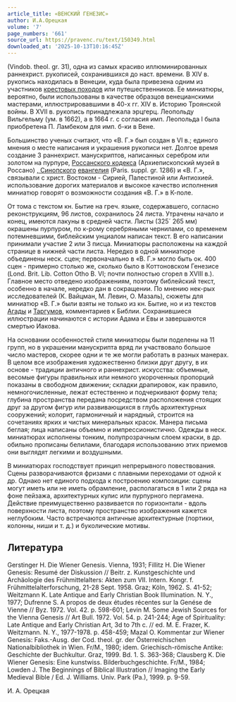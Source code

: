 ```yaml
---
article_title: «ВЕНСКИЙ ГЕНЕЗИС»
author: И.А.Орецкая
volume: '7'
page_numbers: '661'
source_url: https://pravenc.ru/text/150349.html
downloaded_at: '2025-10-13T10:16:45Z'
---
```


(Vindob. theol. gr. 31), одна из самых красиво иллюминированных раннехрист. рукописей, сохранившихся до наст. времени. В XIV в. рукопись находилась в Венеции, куда была привезена одним из участников [крестовых походов](<https://pravenc.ru/text/крестовых походов.html>) или путешественников. Ее миниатюры, вероятно, были использованы в качестве образцов венецианскими мастерами, иллюстрировавшими в 40-х гг. XIV в. Историю Троянской войны. В XVII в. рукопись принадлежала эрцгерц. Леопольду Вильгельму (ум. в 1662), а в 1664 г. с согласия имп. Леопольда I была приобретена П. Ламбеком для имп. б-ки в Вене.

Большинство ученых считают, что «В. Г.» был создан в VI в.; единого мнения о месте написания и украшения рукописи нет. Долгое время создание 3 раннехрист. манускриптов, написанных серебром или золотом на пурпуре, [Россанского кодекса](<https://pravenc.ru/text/Россанского кодекса.html>) (Архиепископский музей в Россано) [, Синопского](<https://pravenc.ru/text/  Синопского.html>) [евангелия](https://pravenc.ru/text/евангелия.html) (Paris. suppl. gr. 1286) и «В. Г.», связывали с христ. Востоком - Сирией, Палестиной или Антиохией. использование дорогих материалов и высокое качество исполнения миниатюр говорят о возможности создания «В. Г.» в К-поле.

От тома с текстом кн. Бытие на греч. языке, содержавшего, согласно реконструкциям, 96 листов, сохранилось 24 листа. Утрачены начало и конец, имеются лакуны в средней части. Листы (325´
265 мм) окрашены пурпуром, по к-рому серебряными чернилами, со временем потемневшими, библейским унциалом написан текст. В его написании принимали участие 2 или 3 писца. Миниатюры расположены на каждой странице в нижней части листа. Нередко в одной миниатюре объединены неск. сцен; первоначально в «В. Г.» могло быть ок. 400 сцен - примерно столько же, сколько было в Коттоновском Генезисе (Lond. Brit. Lib. Cotton Otho B. VI; почти полностью сгорел в XVIII в.). Главное место отведено изображениям, поэтому библейский текст, особенно в начале, нередко дан в сокращении. По мнению нек-рых исследователей (К. Вайцман, М. Левин, О. Мазаль), сюжеты для миниатюр «В. Г.» были взяты не только из кн. Бытие, но и из текстов [Агады](https://pravenc.ru/text/Агады.html) и [Таргумов](https://pravenc.ru/text/Таргумов.html), комментариев к Библии. Сохранившиеся иллюстрации начинаются с истории Адама и Евы и завершаются смертью Иакова.

На основании особенностей стиля миниатюры были поделены на 11 групп, но в украшении манускрипта вряд ли участвовало большое число мастеров, скорее одни и те же могли работать в разных манерах. В целом все изображения художественно близки друг другу, в их основе - традиции античного и раннехрист. искусства: объемные, весомые фигуры правильных или немного укороченных пропорций показаны в свободном движении; складки драпировок, как правило, немногочисленные, лежат естественно и подчеркивают форму тела; глубина пространства передана посредством расположения стоящих друг за другом фигур или развивающихся в глубь архитектурных сооружений; колорит, гармоничный и нарядный, строится на сочетаниях ярких и чистых минеральных красок. Манера письма беглая; лица написаны объемно и импрессионистично. Одежды в неск. миниатюрах исполнены тонким, полупрозрачным слоем краски, в др. обильно прописаны белилами, благодаря использованию этих приемов они выглядят легкими и воздушными.

В миниатюрах господствует принцип непрерывного повествования. Сцены разворачиваются фризами с плавными переходами от одной к др. Однако нет единого подхода к построению композиции: сцены могут иметь или не иметь обрамление, располагаться в 1 или 2 ряда на фоне пейзажа, архитектурных кулис или пурпурного пергамена. Действие преимущественно развивается по горизонтали - вдоль поверхности листа, поэтому пространство изображения кажется неглубоким. Часто встречаются античные архитектурные (портики, колонны, ниши и т. д.) и буколические мотивы.

## Литература

Gerstinger H. Die Wiener Genesis. Vienna, 1931; Fillitz H. Die Wiener Genesis: Resumé der Diskussion // Beitr. z. Kunstgeschichte und Archäologie des Frühmittelalters: Akten zum VII. Intern. Kongr. f. Frühmittelalterforschung, 21-28 Sept. 1958. Graz; Köln, 1962. S. 41-52; Weitzmann K. Late Antique and Early Christian Book Illumination. N. Y., 1977; Dufrenne S. A propos de deux études récentes sur la Genése de Vienne // Byz. 1972. Vol. 42. p. 598-601; Levin M. Some Jewish Sources for the Vienna Genesis // Art Bull. 1972. Vol. 54. p. 241-244; Age of Spirituality: Late Antique and Early Christian Art, 3d to 7th с. // ed. M. E. Frazer, K. Weitzmann. N. Y., 1977-1978. p. 458-459; Mazal O. Kommentar zur Wiener Genesis: Faks.-Ausg. der Cod. theol. gr. der Österreichischen Nationalbibliothek in Wien. Fr/M., 1980; idem. Griechisch-römische Antike: Geschichte der Buchkultur. Graz, 1999. Bd. 1. S. 363-368; Clausberg K. Die Wiener Genesis: Eine kunstwiss. Bilderbuchgeschichte. Fr/M., 1984; Lowden J. The Beginnings of Biblical Illustration // Imaging the Early Medieval Bible / Ed. J. Williams. Univ. Park (Pa.), 1999. p. 9-59.

И. А. Орецкая
